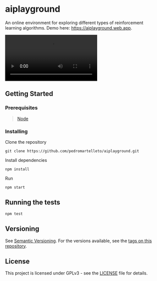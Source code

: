 # aiplayground

An online environment for exploring different types of reinforcement learning algorithms.
Demo here: https://aiplayground.web.app.

<p>
  <video autoplay="true" controls="false" src="https://user-images.githubusercontent.com/35240934/128615672-2c77c06c-1d38-4093-a495-39a1024a2e58.mp4" />
</p>

## Getting Started

### Prerequisites

> [Node](https://nodejs.org)

### Installing

Clone the repository

```
git clone https://github.com/pedromartelleto/aiplayground.git
```

Install dependencies

```
npm install
```

Run

```
npm start
```

## Running the tests

```
npm test
```

## Versioning

See [Semantic Versioning](http://semver.org/). For the versions available, see the [tags on this repository](https://github.com/pedromartelleto/mathweb/tags).

## License

This project is licensed under GPLv3 - see the [LICENSE](LICENSE) file for details.
